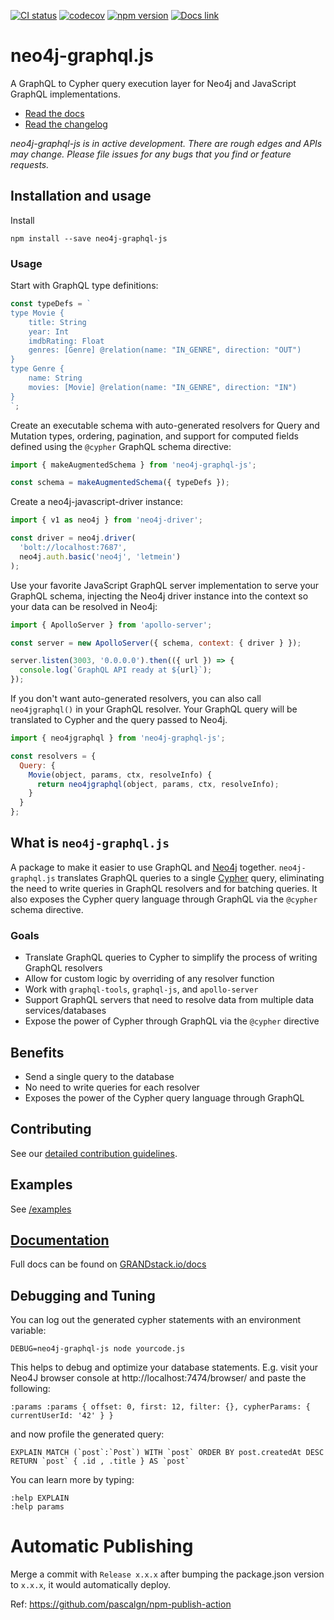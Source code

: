 [![CI status](https://circleci.com/gh/neo4j-graphql/neo4j-graphql-js.svg?style=shield&circle-token=d01ffa752fbeb43585631c78370f7dd40528fbd3)](https://circleci.com/gh/neo4j-graphql/neo4j-graphql-js) [![codecov](https://codecov.io/gh/neo4j-graphql/neo4j-graphql-js/branch/master/graph/badge.svg)](https://codecov.io/gh/neo4j-graphql/neo4j-graphql-js) [![npm version](https://badge.fury.io/js/neo4j-graphql-js.svg)](https://badge.fury.io/js/neo4j-graphql-js) [![Docs link](https://img.shields.io/badge/Docs-GRANDstack.io-brightgreen.svg)](http://grandstack.io/docs/neo4j-graphql-js.html)

# neo4j-graphql.js

A GraphQL to Cypher query execution layer for Neo4j and JavaScript GraphQL implementations.

- [Read the docs](https://grandstack.io/docs/neo4j-graphql-js.html)
- [Read the changelog](https://github.com/neo4j-graphql/neo4j-graphql-js/blob/master/CHANGELOG.md)

_neo4j-graphql-js is in active development. There are rough edges and APIs may change. Please file issues for any bugs that you find or feature requests._

## Installation and usage

Install

```
npm install --save neo4j-graphql-js
```

### Usage

Start with GraphQL type definitions:

```javascript
const typeDefs = `
type Movie {
    title: String
    year: Int
    imdbRating: Float
    genres: [Genre] @relation(name: "IN_GENRE", direction: "OUT")
}
type Genre {
    name: String
    movies: [Movie] @relation(name: "IN_GENRE", direction: "IN")
}
`;
```

Create an executable schema with auto-generated resolvers for Query and Mutation types, ordering, pagination, and support for computed fields defined using the `@cypher` GraphQL schema directive:

```javascript
import { makeAugmentedSchema } from 'neo4j-graphql-js';

const schema = makeAugmentedSchema({ typeDefs });
```

Create a neo4j-javascript-driver instance:

```javascript
import { v1 as neo4j } from 'neo4j-driver';

const driver = neo4j.driver(
  'bolt://localhost:7687',
  neo4j.auth.basic('neo4j', 'letmein')
);
```

Use your favorite JavaScript GraphQL server implementation to serve your GraphQL schema, injecting the Neo4j driver instance into the context so your data can be resolved in Neo4j:

```javascript
import { ApolloServer } from 'apollo-server';

const server = new ApolloServer({ schema, context: { driver } });

server.listen(3003, '0.0.0.0').then(({ url }) => {
  console.log(`GraphQL API ready at ${url}`);
});
```

If you don't want auto-generated resolvers, you can also call `neo4jgraphql()` in your GraphQL resolver. Your GraphQL query will be translated to Cypher and the query passed to Neo4j.

```js
import { neo4jgraphql } from 'neo4j-graphql-js';

const resolvers = {
  Query: {
    Movie(object, params, ctx, resolveInfo) {
      return neo4jgraphql(object, params, ctx, resolveInfo);
    }
  }
};
```

## What is `neo4j-graphql.js`

A package to make it easier to use GraphQL and [Neo4j](https://neo4j.com/) together. `neo4j-graphql.js` translates GraphQL queries to a single [Cypher](https://neo4j.com/developer/cypher/) query, eliminating the need to write queries in GraphQL resolvers and for batching queries. It also exposes the Cypher query language through GraphQL via the `@cypher` schema directive.

### Goals

- Translate GraphQL queries to Cypher to simplify the process of writing GraphQL resolvers
- Allow for custom logic by overriding of any resolver function
- Work with `graphql-tools`, `graphql-js`, and `apollo-server`
- Support GraphQL servers that need to resolve data from multiple data services/databases
- Expose the power of Cypher through GraphQL via the `@cypher` directive

## Benefits

- Send a single query to the database
- No need to write queries for each resolver
- Exposes the power of the Cypher query language through GraphQL

## Contributing

See our [detailed contribution guidelines](./CONTRIBUTING.md).

## Examples

See [/examples](https://github.com/neo4j-graphql/neo4j-graphql-js/tree/master/example/apollo-server)

## [Documentation](http://grandstack.io/docs/neo4j-graphql-js.html)

Full docs can be found on [GRANDstack.io/docs](http://grandstack.io/docs/neo4j-graphql-js.html)

## Debugging and Tuning

You can log out the generated cypher statements with an environment variable:

```
DEBUG=neo4j-graphql-js node yourcode.js
```

This helps to debug and optimize your database statements. E.g. visit your Neo4J
browser console at http://localhost:7474/browser/ and paste the following:

```
:params :params { offset: 0, first: 12, filter: {}, cypherParams: { currentUserId: '42' } }
```

and now profile the generated query:

```
EXPLAIN MATCH (`post`:`Post`) WITH `post` ORDER BY post.createdAt DESC RETURN `post` { .id , .title } AS `post`
```

You can learn more by typing:

```
:help EXPLAIN
:help params
```

# Automatic Publishing

Merge a commit with `Release x.x.x` after bumping the package.json version to `x.x.x`, it would automatically deploy.

Ref: https://github.com/pascalgn/npm-publish-action
